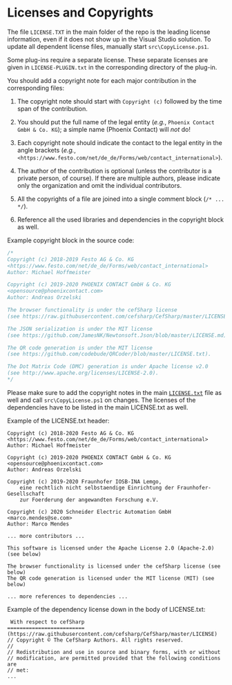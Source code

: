 # Licenses and Copyrights

The file `LICENSE.TXT` in the main folder of the repo is the leading license
information, even if it does not show up in the Visual Studio solution. To
update all dependent license files, manually start `src\CopyLicense.ps1`.

Some plug-ins require a separate license. These separate licenses are given
in `LICENSE-PLUGIN.txt` in the corresponding directory of the plug-in. 

You should add a copyright note for each major contribution in the corresponding
files:
1) The copyright note should start with `Copyright (c)` followed by the time 
   span of the contribution.
    
2) You should put the full name of the legal entity (*e.g.*, 
   `Phoenix Contact GmbH & Co. KG`); a simple name (Phoenix Contact) will *not* 
   do! 
3) Each copyright note should indicate the contact to the legal entity in the 
   angle brackets (*e.g.*, 
  `<https://www.festo.com/net/de_de/Forms/web/contact_international>`).
4) The author of the contribution is optional (unless the contributor is a 
   private person, of course). If there are multiple authors, please indicate 
   only the organization and omit the individual contributors.
5) All the copyrights of a file are joined into a single comment block 
   (`/* ... */`).
6) Reference all the used libraries and dependencies in the copyright block as
   well.

Example copyright block in the source code:
```cs
/*
Copyright (c) 2018-2019 Festo AG & Co. KG 
<https://www.festo.com/net/de_de/Forms/web/contact_international>             
Author: Michael Hoffmeister

Copyright (c) 2019-2020 PHOENIX CONTACT GmbH & Co. KG 
<opensource@phoenixcontact.com> 
Author: Andreas Orzelski

The browser functionality is under the cefSharp license
(see https://raw.githubusercontent.com/cefsharp/CefSharp/master/LICENSE).

The JSON serialization is under the MIT license
(see https://github.com/JamesNK/Newtonsoft.Json/blob/master/LICENSE.md).

The QR code generation is under the MIT license 
(see https://github.com/codebude/QRCoder/blob/master/LICENSE.txt).

The Dot Matrix Code (DMC) generation is under Apache license v2.0 
(see http://www.apache.org/licenses/LICENSE-2.0).
*/
``` 

Please make sure to add the copyright notes in the main [`LICENSE.txt`](
https://github.com/admin-shell-io/aasx-package-explorer/blob/master/LICENSE.txt
) file as well and call `src\CopyLicense.ps1` on changes.
The licenses of the dependencies have to be listed in the main LICENSE.txt as
well.

Example of the LICENSE.txt header:

```
Copyright (c) 2018-2020 Festo AG & Co. KG 
<https://www.festo.com/net/de_de/Forms/web/contact_international>
Author: Michael Hoffmeister

Copyright (c) 2019-2020 PHOENIX CONTACT GmbH & Co. KG 
<opensource@phoenixcontact.com>
Author: Andreas Orzelski

Copyright (c) 2019-2020 Fraunhofer IOSB-INA Lemgo, 
    eine rechtlich nicht selbstaendige Einrichtung der Fraunhofer-Gesellschaft
    zur Foerderung der angewandten Forschung e.V.

Copyright (c) 2020 Schneider Electric Automation GmbH 
<marco.mendes@se.com>
Author: Marco Mendes

... more contributors ...

This software is licensed under the Apache License 2.0 (Apache-2.0) (see below)

The browser functionality is licensed under the cefSharp license (see below)
The QR code generation is licensed under the MIT license (MIT) (see below)

... more references to dependencies ...
```

Example of the dependency license down in the body of LICENSE.txt:
```
 With respect to cefSharp
=========================
(https://raw.githubusercontent.com/cefsharp/CefSharp/master/LICENSE)
// Copyright © The CefSharp Authors. All rights reserved.
//
// Redistribution and use in source and binary forms, with or without
// modification, are permitted provided that the following conditions are
// met:
...
```
